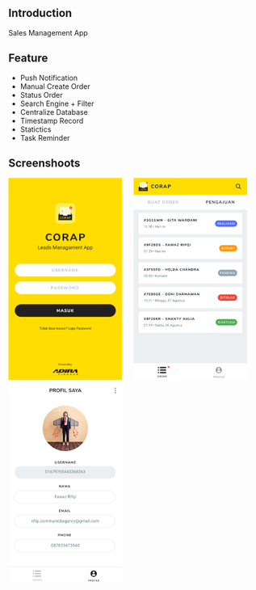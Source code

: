 ## Introduction

Sales Management App 

## Feature

- Push Notification
- Manual Create Order
- Status Order
- Search Engine + Filter
- Centralize Database
- Timestamp Record
- Statictics
- Task Reminder

## Screenshoots

<p align="left">
  <img src="screenshots/screenshoot-1.png" height="400" alt="Screenshot"/>
  &nbsp;&nbsp;&nbsp;&nbsp;
  <img src="screenshots/screenshoot-2.png" height="400" alt="Screenshot"/>
  &nbsp;&nbsp;&nbsp;&nbsp;
  <img src="screenshots/screenshoot-3.png" height="400" alt="Screenshot"/>
</p>
